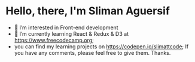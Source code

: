 # Hello, there, I'm Sliman Aguersif
- 👀 I’m interested in Front-end development
- 🌱 I’m currently learning React & Redux & D3 at https://www.freecodecamp.org;
- you can find my learning projects on https://codepen.io/slimattcode; If you have any comments, please feel free to give them. Thanks. 

<!---
Slimattcode/Slimattcode is a ✨ special ✨ repository because its `README.md` (this file) appears on your GitHub profile.
You can click the Preview link to take a look at your changes.
--->
